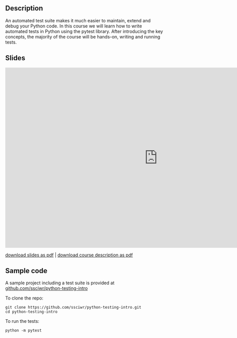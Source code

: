 ## Description

An automated test suite makes it much easier to maintain, extend and debug your Python code.
In this course we will learn how to write automated tests in Python using the pytest library. After
introducing the key concepts, the majority of the course will be hands-on, writing and running
tests.

## Slides

<iframe src="https://docs.google.com/presentation/d/e/2PACX-1vQl1EjcUZkcvWFLq1fuv4SZ7fwUXpzykNXo52r4xQm1i_4DoSQ0QApHBE2koXiHJxecLKvlNm0b15Gb/embed?start=false&loop=false&delayms=3000" frameborder="0" width="960" height="569" allowfullscreen="true" mozallowfullscreen="true" webkitallowfullscreen="true"></iframe>

[download slides as pdf](https://github.com/ssciwr/effective-software-testing/raw/main/docs/slides/slides.pdf) | [download course description as pdf](https://backend.ssc.uni-heidelberg.de/sites/default/files/documents/2023-09/python-testing.pdf)

## Sample code

A sample project including a test suite is provided at [github.com/ssciwr/python-testing-intro](https://github.com/ssciwr/python-testing-intro)

To clone the repo:

```
git clone https://github.com/ssciwr/python-testing-intro.git
cd python-testing-intro
```

To run the tests:

```
python -m pytest
```

